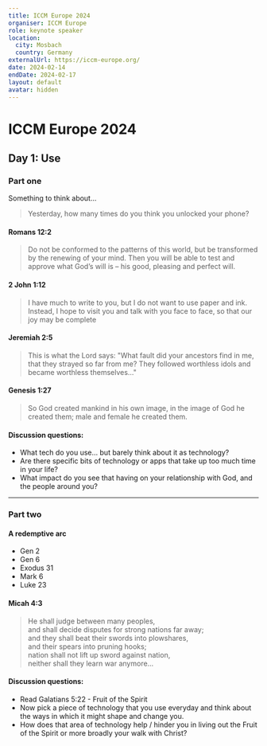 ```yaml
---
title: ICCM Europe 2024
organiser: ICCM Europe
role: keynote speaker
location:
  city: Mosbach
  country: Germany
externalUrl: https://iccm-europe.org/
date: 2024-02-14
endDate: 2024-02-17
layout: default
avatar: hidden
---
```



# ICCM Europe 2024

## Day 1: Use

### Part one

Something to think about…

> Yesterday, how many times do you think you unlocked your phone?

#### Romans 12:2

> Do not be conformed to the patterns of this world, but be transformed by the renewing of your mind. Then you will be able to test and approve what God’s will is – his good, pleasing and perfect will.

#### 2 John 1:12

> I have much to write to you, but I do not want to use paper and ink. Instead, I hope to visit you and talk with you face to face, so that our joy may be complete

#### Jeremiah 2:5
> This is what the Lord says:
> "What fault did your ancestors find in me, that they strayed so far from me? They followed worthless idols and became worthless themselves…"

#### Genesis 1:27
> So God created mankind in his own image,
> in the image of God he created them;
> male and female he created them.


#### Discussion questions:

- What tech do you use… but barely think about it as technology?
- Are there specific bits of technology or apps that take up too much time in your life?
- What impact do you see that having on your relationship with God, and the people around you?

---

### Part two

#### A redemptive arc

- Gen 2
- Gen 6
- Exodus 31
- Mark 6
- Luke 23

#### Micah 4:3

> He shall judge between many peoples,
> and shall decide disputes for strong nations far away;
> and they shall beat their swords into plowshares,
> and their spears into pruning hooks;
> nation shall not lift up sword against nation,
> neither shall they learn war anymore…

#### Discussion questions:
- Read Galatians 5:22 - Fruit of the Spirit
- Now pick a piece of technology that you use everyday and think about the ways in which it might shape and change you.
- How does that area of technology help / hinder you in living out the Fruit of the Spirit or more broadly your walk with Christ?
